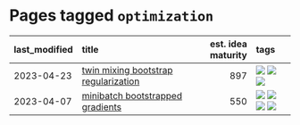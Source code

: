 # Pages tagged `optimization`

|last_modified|title|est. idea maturity|tags
|:---|:---|---:|:---|
|2023-04-23|[twin mixing bootstrap regularization](../twin_mixing_dropout.md)|897|[![](https://img.shields.io/badge/tag-experimental-869bd0)](../tags/experimental.md) [![](https://img.shields.io/badge/tag-optimization-1dc0d1)](../tags/optimization.md) [![](https://img.shields.io/badge/tag-scaling-4d5a4)](../tags/scaling.md)|
|2023-04-07|[minibatch bootstrapped gradients](../minibatch-bootstrapped-gradients.md)|550|[![](https://img.shields.io/badge/tag-experimental-869bd0)](../tags/experimental.md) [![](https://img.shields.io/badge/tag-optimization-1dc0d1)](../tags/optimization.md) [![](https://img.shields.io/badge/tag-training-83cbca)](../tags/training.md) [![](https://img.shields.io/badge/tag-wip-5d9a82)](../tags/wip.md)|